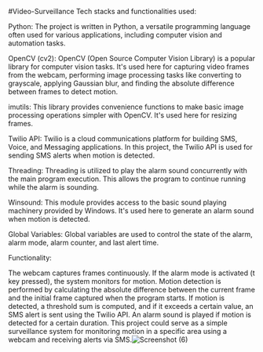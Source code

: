 #Video-Surveillance
Tech stacks and functionalities used:

Python: The project is written in Python, a versatile programming language often used for various applications, including computer vision and automation tasks.

OpenCV (cv2): OpenCV (Open Source Computer Vision Library) is a popular library for computer vision tasks. It's used here for capturing video frames from the webcam, performing image processing tasks like converting to grayscale, applying Gaussian blur, and finding the absolute difference between frames to detect motion.

imutils: This library provides convenience functions to make basic image processing operations simpler with OpenCV. It's used here for resizing frames.

Twilio API: Twilio is a cloud communications platform for building SMS, Voice, and Messaging applications. In this project, the Twilio API is used for sending SMS alerts when motion is detected.

Threading: Threading is utilized to play the alarm sound concurrently with the main program execution. This allows the program to continue running while the alarm is sounding.

Winsound: This module provides access to the basic sound playing machinery provided by Windows. It's used here to generate an alarm sound when motion is detected.

Global Variables: Global variables are used to control the state of the alarm, alarm mode, alarm counter, and last alert time.

Functionality:

The webcam captures frames continuously.
If the alarm mode is activated (t key pressed), the system monitors for motion.
Motion detection is performed by calculating the absolute difference between the current frame and the initial frame captured when the program starts.
If motion is detected, a threshold sum is computed, and if it exceeds a certain value, an SMS alert is sent using the Twilio API.
An alarm sound is played if motion is detected for a certain duration.
This project could serve as a simple surveillance system for monitoring motion in a specific area using a webcam and receiving alerts via SMS.![Screenshot (6)](https://github.com/Sudhasubbumuthu/-Video-Surveillance/assets/115452718/3644ef1f-0e1a-4f8d-a65c-da5436cce27c)

